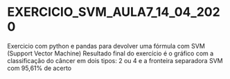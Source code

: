 # EXERCICIO_SVM_AULA7_14_04_2020
Exercicio com python e pandas para devolver uma fórmula com SVM (Support Vector Machine)
Resultado final do exercício é o gráfico com a classificação do câncer em dois tipos: 2 ou 4 e a fronteira separadora SVM com 95,61% de acerto
<img src="">
